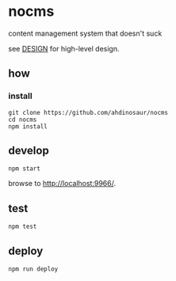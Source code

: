 # nocms

content management system that doesn't suck

see [DESIGN](./DESIGN) for high-level design.

## how

### install

```
git clone https://github.com/ahdinosaur/nocms
cd nocms
npm install
```

## develop

```
npm start
```

browse to <http://localhost:9966/>.

## test

```
npm test
```

## deploy

```
npm run deploy
```
